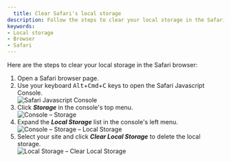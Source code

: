 ```yaml
---
  title: Clear Safari's local storage
description: Follow the steps to clear your local storage in the Safari browser.
keywords:
- Local storage
- Browser
- Safari
---
```

Here are the steps to clear your local storage in the Safari browser:  

1. Open a Safari browser page.
1. Use your keyboard <kbd>Alt</kbd>+<kbd>Cmd</kbd>+<kbd>C</kbd> keys to open the Safari Javascript Console.  
![Safari Javascript Console](https://webdevolutions.azureedge.net/docs/en/kb/KB4877.png)  
1. Click ***Storage*** in the console's top menu.  
![Console – Storage](https://webdevolutions.azureedge.net/docs/en/kb/KB4878.png)  
1. Expand the ***Local Storage*** list in the console's left menu.  
![Console – Storage – Local Storage](https://webdevolutions.azureedge.net/docs/en/kb/KB4879.png)  
1. Select your site and click ***Clear Local Storage*** to delete the local storage.  
![Local Storage – Clear Local Storage](https://webdevolutions.azureedge.net/docs/en/kb/KB4880.png)  
